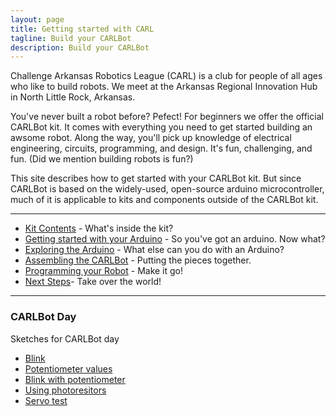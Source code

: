 ```yaml
---
layout: page
title: Getting started with CARL
tagline: Build your CARLBot
description: Build your CARLBot 
---
```


Challenge Arkansas Robotics League (CARL) is a club for people of all ages who like to build robots. We meet at the Arkansas Regional Innovation Hub in North Little Rock, Arkansas. 

You've never built a robot before? Pefect! For beginners we offer the official CARLBot kit. It comes with everything you need to get started building an awsome robot. Along the way, you'll pick up knowledge of electrical engineering, circuits, programming, and design. It's fun, challenging, and fun. (Did we mention building robots is fun?)

This site describes how to get started with your CARLBot kit. But since CARLBot is based on the widely-used, open-source arduino microcontroller, much of it is applicable to kits and components outside of the CARLBot kit. 

---

- [Kit Contents](pages/kit-contents.html) - What's inside the kit?
- [Getting started with your Arduino](pages/arduino-getting-started.html) - So you've got an arduino. Now what?
- [Exploring the Arduino](pages/explore-arduino.html) - What else can you do with an Arduino?
- [Assembling the CARLBot](pages/assembling-chasis.html) - Putting the pieces together. 
- [Programming your Robot](pages/programming-robot.html) - Make it go!
- [Next Steps](pages/next-steps)- Take over the world!

---

### CARLBot Day ###

Sketches for CARLBot day 

- [Blink](pages/carlday-blink.html)
- [Potentiometer values](pages/carlday-potentiometer-values.html)
- [Blink with potentiometer](pages/carlday-potentiometer-blink.html)
- [Using photoresitors](pages/carlday-photoresitors.html)
- [Servo test](pages/carlday-servo-test.html)
